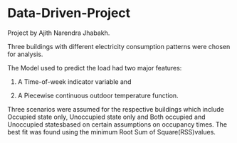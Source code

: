 Data-Driven-Project
===================
Project by Ajith Narendra Jhabakh.

Three buildings with different electricity consumption patterns were chosen for analysis.

The Model used to predict the load had two major features:

1) A Time-of-week indicator variable and 

2) A Piecewise continuous outdoor temperature function.


Three scenarios were assumed for the respective buildings which include Occupied state only, Unoccupied state only and Both occupied and Unoccupied statesbased on certain assumptions on occupancy times.
The best fit was found using the minimum Root Sum of Square(RSS)values.
